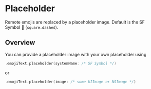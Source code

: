 # Placeholder

Remote emojis are replaced by a placeholder image. Default is the SF Symbol 􀓔 (`square.dashed`). 

## Overview

You can provide a placeholder image with your own placeholder using

```swift
.emojiText.placeholder(systemName: /* SF Symbol */)
```

or

```swift
.emojiText.placeholder(image: /* some UIImage or NSImage */)
```
